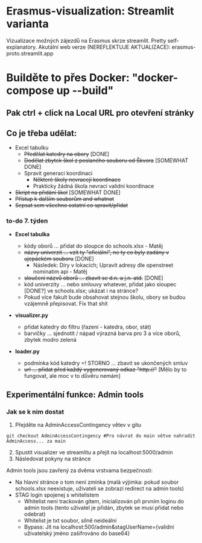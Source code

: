 # Erasmus-visualization: Streamlit varianta
Vizualizace možných zájezdů na Erasmus skrze streamlit. Pretty self-explanatory.
Akutální web verze (NEREFLEKTUJE AKTUALIZACE): erasmus-proto.streamlit.app

# Builděte to přes Docker: "docker-compose up --build"
## Pak ctrl + click na Local URL pro otevření stránky 

## Co je třeba udělat:
- Excel tabulku
    - ~~Předělat katedry na obory~~                             [DONE]
    - ~~Dodělat zbytek škol z poslaného souboru od Škvora~~     [SOMEWHAT DONE]
    - Spravit generaci koordinací
        * ~~Některé školy nevracejí koordinace~~
        * Prakticky žádná škola nevrací validní koordinace
- ~~Skript na přidání škol~~                                    [SOMEWHAT DONE]
- ~~Přístup k dalším souborům and whatnot~~
- ~~Sepsat sem všechno ostatní co spravit/přidat~~

### to-do 7. týden
- **Excel tabulka**
    - kódy oborů ... přidat do sloupce do schools.xlsx                                        - Matěj
    - ~~názvy univerzit ... vzít ty "oficiální", ne ty co byly zadány v ujepáckém souboru~~   [DONE]
      - Následek: Díry v lokacích; Upravit adresy dle openstreet nominatim api                - Matěj
    - ~~sloučení názvů oborů ... zbavit se d.n. a j.n. atd.~~                                 [DONE]
    - kód univerzity ... nebo smlouvy whatever, přidat jako sloupec                             [DONE?] ve schools.xlsx; ukázat i na stránce?                          
    - Pokud více fakult bude obsahovat stejnou školu, obory se budou vzájemně přepisovat. Fix that shit

- **visualizer.py**
  - přidat katedry do filtru (řazení - katedra, obor, stát)
  - barvičky ... sjednotit / nápad výrazná barva pro 3 a více oborů, zbytek modro zelená

- **loader.py**
  - podmínka kód katedry =! STORNO ... zbavit se ukončených smluv
  - ~~url ... přidat před každý vygenerovaný odkaz "http://"~~                                [Mělo by to fungovat, ale moc v to důvěru nemám]
 
  

## Experimentální funkce: Admin tools
### Jak se k nim dostat
1) Přejděte na AdminAccessContingency větev v gitu
```
git checkout AdminAccessContingency #Pro návrat do main větve nahradit AdminAccess... za main
```
2) Spustit visualizer ve streamlitu a přejít na localhost:5000/admin
3) Následovat pokyny na stránce

Admin tools jsou zavřený za dvěma vrstvama bezpečnosti:
- Na hlavní stránce o tom není zmínka (malá výjimka: pokud soubor schools.xlsx neexistuje, uživateli se zobrazí redirect na admin tools)
- STAG login spojenej s whitelistem
    - Whitelist není trackován gitem, inicializován při prvním loginu do admin tools (tento uživatel je přidán, zbytek se musí přidat nebo odebrat)
    - Whitelist je txt soubor, silně neideální
    - Bypass: Jít na localhost:500/admin&stagUserName={validní uživatelský jméno zašifrováno do base64}
